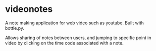 videonotes
==========
A note making application for web video such as youtube. Built with bottle.py.

Allows sharing of notes between users, and jumping to specific point in video by clicking on the time code associated with a note.
